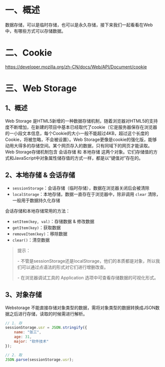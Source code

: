 # 一、概述

数据存储，可以是临时存储，也可以是永久存储，接下来我们一起看看在Web中，有哪些方式可以存储数据。

# 二、Cookie

<https://developer.mozilla.org/zh-CN/docs/Web/API/Document/cookie>

# 三、Web Storage

## 1、概述

Web Storage 是HTML5新增的一种数据存储机制，随着浏览器对HTML5的支持度不断增加，在新建的项目中基本已经取代了cookie（它是服务器保存在浏览器的一小段文本信息，每个Cookie的大小一般不能超过4KB，超过这个长度的Cookie，将被忽略，不会被设置）。Web Storage更像是cookie的强化版，能够动用大得多的存储空间。某个网页存入的数据，只有同域下的网页才能读取。Web Storage存储机制包含 会话存储 和 本地存储 这两个对象。它们存储值的方式和JavaScript中对象属性储存值的方式一样，都是以“键值对”存在的。

## 2、本地存储 & 会话存储

- `sessionStorage`：会话存储（临时存储），数据在浏览器关闭后会被清除
- `localStorage`：本地存储，数据一直存在于浏览器中，除非调用 `clear` 清除，一般用于数据持久化存储

会话存储和本地存储常用的方法：

- `setItem(key, val)`：存储数据 & 修改数据
- `getItem(key)`：获取数据
- `removeItem(key)`：移除数据
- `clear()`：清空数据

> 提示：
>
> \- 不管是sessionStorage还是localStorage，他们的本质都是对象，所以我们可以通过点语法的形式对它们进行增删改查。
>
> \- 在浏览器调试工具的 Application 选项中可查看存储数据的可视化形式。

## 3、对象存储

Webstorage 不能直接存储对象类型的数据，需将对象类型的数据转换成JSON数据之后进行存储，读取的时候需进行解析。

```js
// 1. 存
sessionStorage.usr = JSON.stringify({
	name: "张三",
	age: 31,
	major: "软件技术"
});

// 2. 取
JSON.parse(sessionStorage.usr);
```



